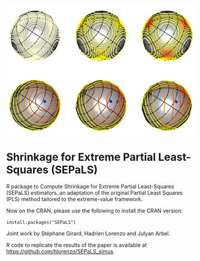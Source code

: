 ![image alt="image" width="50%" height="auto"](images/sparse_prior_3d_triplette.png)
# Shrinkage for Extreme Partial Least-Squares (SEPaLS)

R package to Compute Shrinkage for Extreme Partial Least-Squares (SEPaLS) estimators, an adaptation of the original Partial Least Squares (PLS) method tailored to the extreme-value framework. 

Now on the CRAN, please use the following to install the CRAN version:
```{r}
install.packages("SEPaLS")
```

Joint work by Stéphane Girard, Hadrien Lorenzo and Julyan Arbel.

R code to replicate the results of the paper is available at https://github.com/hlorenzo/SEPaLS_simus.
